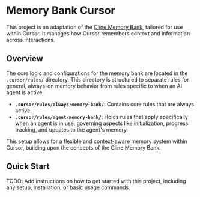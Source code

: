 # Memory Bank Cursor

This project is an adaptation of the [Cline Memory Bank](https://docs.cline.bot/improving-your-prompting-skills/cline-memory-bank), tailored for use within Cursor. It manages how Cursor remembers context and information across interactions.

## Overview

The core logic and configurations for the memory bank are located in the `.cursor/rules/` directory. This directory is structured to separate rules for general, always-on memory behavior from rules specific to when an AI agent is active.

- **`.cursor/rules/always/memory-bank/`**: Contains core rules that are always active.
- **`.cursor/rules/agent/memory-bank/`**: Holds rules that apply specifically when an agent is in use, governing aspects like initialization, progress tracking, and updates to the agent's memory.

This setup allows for a flexible and context-aware memory system within Cursor, building upon the concepts of the Cline Memory Bank.

## Quick Start

TODO: Add instructions on how to get started with this project, including any setup, installation, or basic usage commands.
